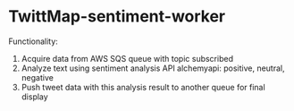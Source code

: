 TwittMap-sentiment-worker
=========================


Functionality:

1. Acquire data from AWS SQS queue with topic subscribed
2. Analyze text using sentiment analysis API alchemyapi: positive, neutral, negative
3. Push tweet data with this analysis result to another queue for final display
